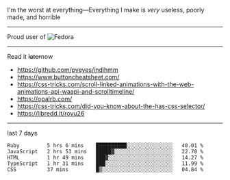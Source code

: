 I'm the worst at everything—Everything I make is *very* useless, poorly made, and horrible

___
Proud user of ![Fedora](https://img.shields.io/badge/-Fedora-blue?style=flat-square&logo=fedora)

___
Read it <s>later</s>now
- https://github.com/pveyes/indihmm
- https://www.buttoncheatsheet.com/
- https://css-tricks.com/scroll-linked-animations-with-the-web-animations-api-waapi-and-scrolltimeline/
- https://opalrb.com/
- https://css-tricks.com/did-you-know-about-the-has-css-selector/
- https://libredd.it/rovu26

___
<!--START_SECTION:waka-->
last 7 days
```text
Ruby         5 hrs 6 mins    ██████████░░░░░░░░░░░░░░░   40.01 % 
JavaScript   2 hrs 53 mins   █████▓░░░░░░░░░░░░░░░░░░░   22.70 % 
HTML         1 hr 49 mins    ███▓░░░░░░░░░░░░░░░░░░░░░   14.27 % 
TypeScript   1 hr 31 mins    ███░░░░░░░░░░░░░░░░░░░░░░   11.99 % 
CSS          37 mins         █▒░░░░░░░░░░░░░░░░░░░░░░░   04.84 % 
```
<!--END_SECTION:waka-->
